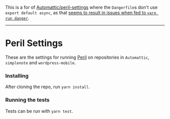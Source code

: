 This is a for of [Automattic/peril-settings](https://github.com/Automattic/peril-settings) where the `Dangerfile`s don't use `export default async`, as that [seems to result in issues when fed to `yarn run danger`](https://github.com/mokagio/WordPress-iOS/pull/9).

---

# Peril Settings

These are the settings for running [Peril](https://github.com/danger/peril) on repositories in `Automattic`, `simplenote` and `wordpress-mobile`.

### Installing

After cloning the repo, run `yarn install`.

### Running the tests

Tests can be run with `yarn test`.

